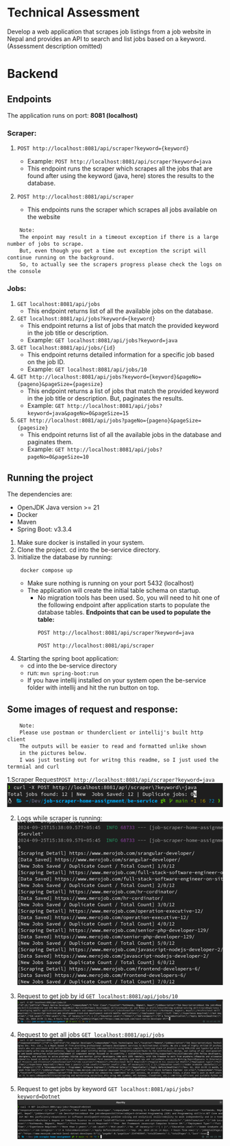 # Technical Assessment
Develop a web application that scrapes job listings from a job website in Nepal and provides an API to search and list jobs based on a keyword.
(Assessment description omitted)

# Backend
## Endpoints
The application runs on port: **8081 (localhost)**
### Scraper:
1. ```POST http://localhost:8081/api/scraper?keyword={keyword}```
    - Example: ```POST http://localhost:8081/api/scraper?keyword=java```
    - This endpoint runs the scraper which scrapes all the jobs that are found after using the keyword (java, here)
      stores the results to the database.


2. ```POST http://localhost:8081/api/scraper```
    - This endpoints runs the scraper which scrapes all jobs available on the website

```
    Note:
    The enpoint may result in a timeout exception if there is a large number of jobs to scrape.
    But, even though you get a time out exception the script will continue running on the background.
    So, to actually see the scrapers progress please check the logs on the console 
```

### Jobs:
1. ```GET localhost:8081/api/jobs```
    - This endpoint returns list of all the available jobs on the database.
2. ```GET localhost:8081/api/jobs?keyword={keyword}```
    - This endpoint returns a list of jobs that match the provided keyword in the job title or description.
    - Example: ```GET localhost:8081/api/jobs?keyword=java```
3. ```GET localhost:8081/api/jobs/{id}```
    - This endpoint returns detailed information for a specific job based on the job ID.
    - Example: ```GET localhost:8081/api/jobs/10```
4. ```GET http://localhost:8081/api/jobs?keyword={keyword}&pageNo={pageno}&pageSize={pagesize}```
    - This endpoint returns a list of jobs that match the provided keyword in the job title or description.
      But, paginates the results.
    - Example: ```GET http://localhost:8081/api/jobs?keyword=java&pageNo=0&pageSize=15```
5. ```GET http://localhost:8081/api/jobs?pageNo={pageno}&pageSize={pagesize}```
    - This endpoint returns list of all the available jobs in the database and paginates them.
    - Example: ```GET http://localhost:8081/api/jobs?pageNo=0&pageSize=10```

## Running the project
The dependencies are:
- OpenJDK Java version >= 21
- Docker
- Maven
- Spring Boot: v3.3.4

1. Make sure docker is installed in your system.
2. Clone the project. cd into the be-service directory.
3. Initialize the database by running:
   ```
    docker compose up
   ```
    - Make sure nothing is running on your port 5432 (localhost)
    - The application will create the initial table schema on startup.
      - No migration tools has been used. So, you will need to hit one of the following endpoint 
        after application starts to populate the database tables.
        **Endpoints that can be used to populate the table:**
        ```
        POST http://localhost:8081/api/scraper?keyword=java
        ```
        ```
        POST http://localhost:8081/api/scraper
        ```
4. Starting the spring boot application:
   - cd into the be-service directory
   - run: ```mvn spring-boot:run```
   - If you have intellij installed on your system open the be-service folder with intellij and hit the run button on top.


## Some images of request and response:

```
    Note: 
    Please use postman or thunderclient or intellij's built http client
    The outputs will be easier to read and formatted unlike shown
    in the pictures below.
    I was just testing out for writng this readme, so I just used the termnial and curl
```

1.Scraper Request```POST http://localhost:8081/api/scraper?keyword=java``` 
![Scraper response)](./documentation/img/scraper.png)

2. Logs while scraper is running:
![alt text](./documentation/img/scraper-logs.png)

3. Request to get job by id ```GET localhost:8081/api/jobs/10```
![alt text](./documentation/img/job-by-id.png)

4. Request to get all jobs ```GET localhost:8081/api/jobs```
![alt text](./documentation/img/all-jobs.png)

5. Request to get jobs by keyword ```GET localhost:8081/api/jobs?keyword=Dotnet```
![alt text](./documentation/img/jobs-by-keyword.png)